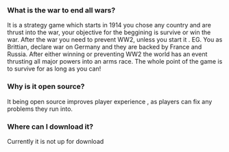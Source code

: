 ### What is the war to end all wars?
It is a strategy game which starts in 1914 you chose any country and are thrust into the war, your objective for the beggining is survive or win the war.
After the war you need to prevent WW2, unless you start it . EG. You as Brittian,  declare war on Germany and they are backed by France and Russia.
After either winning or preventing WW2 the world has an event thrusting all major powers into an arms race. The whole point of the game is to survive for as long 
as you can!

### Why is it open source?
It being open source improves player experience , as players can fix any problems they run into.

### Where can I download it?

Currently it is not up for download
